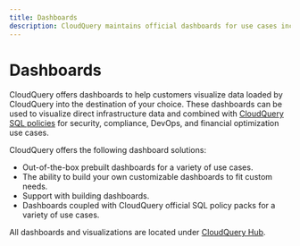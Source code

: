 ```yaml
---
title: Dashboards
description: CloudQuery maintains official dashboards for use cases including security, compliance, engineering, and cost that can enable visualization and management of resources.
---
```

# Dashboards

CloudQuery offers dashboards to help customers visualize data loaded by CloudQuery into the destination of your choice.  These dashboards can be used to visualize direct infrastructure data and combined with [CloudQuery SQL policies](https://hub.cloudquery.io/addons/transformation) for security, compliance, DevOps, and financial optimization use cases. 

CloudQuery offers the following dashboard solutions:
* Out-of-the-box prebuilt dashboards for a variety of use cases.
* The ability to build your own customizable dashboards to fit custom needs.
* Support with building dashboards.
* Dashboards coupled with CloudQuery official SQL policy packs for a variety of use cases.

All dashboards and visualizations are located under [CloudQuery Hub](https://hub.cloudquery.io/addons/visualization).
